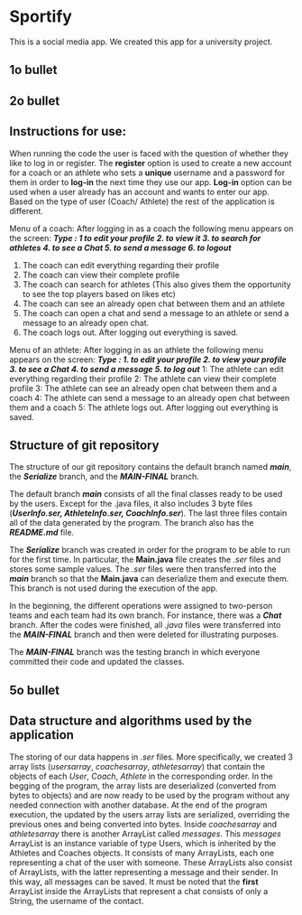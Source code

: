 # Sportify
This is a social media app. We created this app for a university project.

1o bullet
-----------

2o bullet
-----------

Instructions for use:
--------------------

When running the code the user is faced with the question of whether they like to log in or register.
The **register** option is used to create a new account for a coach or an athlete who sets a **unique** username and a password for them in order to **log-in** the next time they use our app.
**Log-in** option can be used when a user already has an account and wants to enter our app.
Based on the type of user (Coach/ Athlete) the rest of the application is different.

Menu of a coach:
After logging in as a coach the following menu appears on the screen: 
***Type : 1 to edit your profile 2. to view it 3. to search for athletes 4. to see a Chat 5. to send a message 6. to logout***
1. The coach can edit everything regarding their profile 
2. The coach can view their complete profile 
3. The coach can search for athletes (This also gives them the opportunity to see the top players based on likes etc) 
4. The coach can see an already open chat between them and an athlete 
5. The coach can open a chat and send a message to an athlete or send a message to an already open chat. 
6. The coach logs out. After logging out everything is saved.

Menu of an athlete:
After logging in as an athlete the following menu appears on the screen: 
***Type : 1. to edit your profile 2. to view your profile 3. to see a Chat 4. to send a message 5. to log out***
1: The athlete can edit everything regarding their profile 
2: The athlete can view their complete profile 
3: The athlete can see an already open chat between them and a coach 
4: The athlete can send a message to an already open chat between them and a coach 
5: The athlete logs out. After logging out everything is saved.


Structure of git repository
--------

The structure of our git repository contains the default branch named ***main***, the ***Serialize*** branch, and the ***MAIN-FINAL*** branch.

The default branch ***main*** consists of all the final classes ready to be used by the users. Except for the .java files, it also includes 3 byte files (***UserInfo.ser, AthleteInfo.ser, CoachInfo.ser***). The last three files contain all of the data generated by the program. The branch also has the ***README.md*** file.

The ***Serialize*** branch was created in order for the program to be able to run for the first time. In particular, the **Main.java** file creates the *.ser* files and stores some sample values. The *.ser* files were then transferred into the ***main*** branch so that the **Main.java** can deserialize them and execute them. This branch is not used during the execution of the app.

In the beginning, the different operations were assigned to two-person teams and each team had its own branch. For instance, there was a ***Chat*** branch. After the codes were finished, all *.java* files were transferred into the ***MAIN-FINAL*** branch and then were deleted for illustrating purposes.

The ***MAIN-FINAL*** branch was the testing branch in which everyone committed their code and updated the classes.


5o bullet
-----

Data structure and algorithms used by the application
------

The storing of our data happens in *.ser* files. More specifically, we created 3 array lists (*usersarray*, *coachesarray*, *athletesarray*) that contain the objects of each *User*, *Coach*, *Athlete* in the corresponding order. In the begging of the program, the array lists are deserialized (converted from bytes to objects) and are now ready to be used by the program without any needed connection with another database. At the end of the program execution, the updated by the users array lists are serialized, overriding the previous ones and being converted into bytes.
Inside *coachesarray* and *athletesarray* there is another ArrayList called *messages*. This *messages* ArrayList is an instance variable of type Users, which is inherited by the Athletes and Coaches objects. It consists of many ArrayLists, each one representing a chat of the user with someone. These ArrayLists also consist of ArrayLists, with the latter representing a message and their sender. In this way, all messages can be saved. It must be noted that the **first** ArrayList inside the ArrayLists that represent a chat consists of only a String, the username of the contact.
